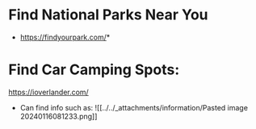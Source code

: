 # Find National Parks Near You
 * https://findyourpark.com/*

# Find Car Camping Spots:
https://ioverlander.com/

* Can find info such as:
![[../../_attachments/information/Pasted image 20240116081233.png]]